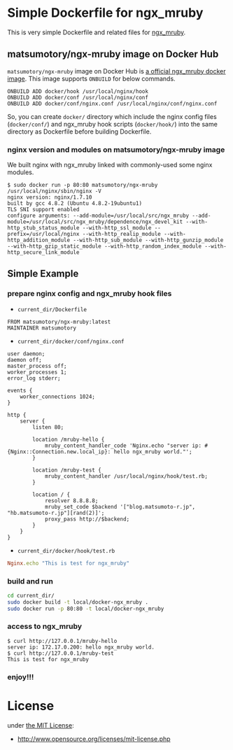 # Simple Dockerfile for ngx_mruby

This is very simple Dockerfile and related files for [ngx_mruby](https://github.com/matsumoto-r/ngx_mruby).

## matsumotory/ngx-mruby image on Docker Hub
`matsumotory/ngx-mruby` image on Docker Hub is [a official ngx_mruby docker image](https://registry.hub.docker.com/u/matsumotory/ngx-mruby/). This image supports `ONBUILD` for below commands.

```
ONBUILD ADD docker/hook /usr/local/nginx/hook
ONBUILD ADD docker/conf /usr/local/nginx/conf
ONBUILD ADD docker/conf/nginx.conf /usr/local/nginx/conf/nginx.conf
```

So, you can create `docker/` directory which include the nginx config files (`docker/conf/`) and ngx_mruby hook scripts (`docker/hook/`) into the same directory as Dockerfile before building Dockerfile.

### nginx version and modules on matsumotory/ngx-mruby image
We built nginx with ngx_mruby linked with commonly-used some nginx modules.
```
$ sudo docker run -p 80:80 matsumotory/ngx-mruby /usr/local/nginx/sbin/nginx -V
nginx version: nginx/1.7.10
built by gcc 4.8.2 (Ubuntu 4.8.2-19ubuntu1)
TLS SNI support enabled
configure arguments: --add-module=/usr/local/src/ngx_mruby --add-module=/usr/local/src/ngx_mruby/dependence/ngx_devel_kit --with-http_stub_status_module --with-http_ssl_module --prefix=/usr/local/nginx --with-http_realip_module --with-http_addition_module --with-http_sub_module --with-http_gunzip_module --with-http_gzip_static_module --with-http_random_index_module --with-http_secure_link_module
```

## Simple Example
### prepare nginx config and ngx_mruby hook files
- `current_dir/Dockerfile`
```
FROM matsumotory/ngx-mruby:latest
MAINTAINER matsumotory
```
- `current_dir/docker/conf/nginx.conf`
```nginx
user daemon;
daemon off;
master_process off;
worker_processes 1;
error_log stderr;

events {
    worker_connections 1024;
}

http {
    server {
        listen 80;

        location /mruby-hello {
            mruby_content_handler_code 'Nginx.echo "server ip: #{Nginx::Connection.new.local_ip}: hello ngx_mruby world."';
        }

        location /mruby-test {
            mruby_content_handler /usr/local/nginx/hook/test.rb;
        }

        location / {
            resolver 8.8.8.8;
            mruby_set_code $backend '["blog.matsumoto-r.jp", "hb.matsumoto-r.jp"][rand(2)]';
            proxy_pass http://$backend;
        }
    }
}
```
- `current_dir/docker/hook/test.rb`
```ruby
Nginx.echo "This is test for ngx_mruby"
```
### build and run
```bash
cd current_dir/
sudo docker build -t local/docker-ngx_mruby .
sudo docker run -p 80:80 -t local/docker-ngx_mruby
```
### access to ngx_mruby
```
$ curl http://127.0.0.1/mruby-hello
server ip: 172.17.0.200: hello ngx_mruby world.
$ curl http://127.0.0.1/mruby-test
This is test for ngx_mruby
```

### enjoy!!!

# License
under [the MIT License](/MITL):

* http://www.opensource.org/licenses/mit-license.php

